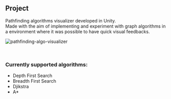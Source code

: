 ## Project

Pathfinding algorithms visualizer developed in Unity.    
Made with the aim of implementing and experiment with graph algorithms in a environment where it was possible to have quick visual feedbacks.



<img src="https://github.com/Pho3b/graph-algorithms-visualizer/blob/main/Assets/Images/pathfinding-algo-visualizer.gif"
     alt="pathfinding-algo-visualizer"
/>

<br>

### Currently supported algorithms:
<ul>
    <li>Depth First Search</li>
    <li>Breadth First Search</li>
    <li>Djikstra</li>
    <li>A*</li>
</ul>

